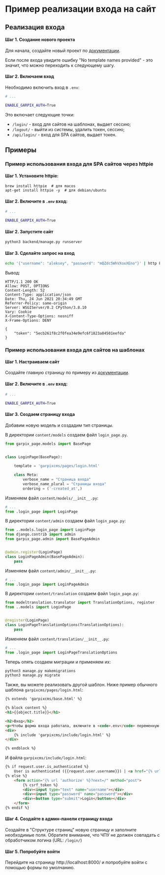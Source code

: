 # Пример реализации входа на сайт

## Реализация входа

#### Шаг 1. Создание нового проекта

Для начала, создайте новый проект по [документации](install_new_project.md).

Если после входа увидите ошибку "No template names provided" - это значит, что можно переходить к следующему шагу.

#### Шаг 2. Включаем вход

Необходимо включить вход в `.env`:

```bash
# ...

ENABLE_GARPIX_AUTH=True

```

Это включает следующие точки:

* `/login/` - вход для сайтов на шаблонах, выдает сессию;
* `/logout/` - выйти из системы, удалить токен, сессию;
* `/api/login/` - вход для SPA сайтов, выдает токен.

## Примеры

### Пример использования входа для SPA сайтов через httpie

#### Шаг 1. Установите httpie:

```
brew install httpie  # для macos
apt-get install httpie -y  # для debian/ubuntu
```

#### Шаг 2. Включите в `.env` вход:

```bash
# ...

ENABLE_GARPIX_AUTH=True

```

#### Шаг 2. Запустите сайт

```bash
python3 backend/manage.py runserver
```

#### Шаг 3. Сделайте запрос на вход

```bash
echo '{"username": "aleksey", "password": "mQZdc5WhVXoxXEno"}' | http POST 'http://localhost:8000/api/login/'
```

Вывод:

```
HTTP/1.1 200 OK
Allow: POST, OPTIONS
Content-Length: 52
Content-Type: application/json
Date: Thu, 24 Jun 2021 20:34:49 GMT
Referrer-Policy: same-origin
Server: WSGIServer/0.2 CPython/3.8.10
Vary: Cookie
X-Content-Type-Options: nosniff
X-Frame-Options: DENY

{
    "token": "5ecb261f8c2f0fea34e9efc6f1823a84501eefda"
}

```

### Пример использования входа для сайтов на шаблонах

#### Шаг 1. Настраиваем сайт

Создайте главную страницу по примеру из [документации](example_simple_templates_site.md).

#### Шаг 2. Включите в `.env` вход:

```bash
# ...

ENABLE_GARPIX_AUTH=True

```

#### Шаг 3. Создаем страницу входа

Добавим новую модель и создадим тип страницы.

В директории `content/models` создаем файл `login_page.py`.

```python
from garpix_page.models import BasePage


class LoginPage(BasePage):
    
    template = 'garpixcms/pages/login.html'

    class Meta:
        verbose_name = "Страница входа"
        verbose_name_plural = "Страницы входа"
        ordering = ('-created_at',)

```

Изменяем файл `content/models/__init__.py`:

```python
# ...
from .login_page import LoginPage

```

В директории `content/admin` создаем файл `login_page.py`:

```python
from ..models.login_page import LoginPage
from django.contrib import admin
from garpix_page.admin import BasePageAdmin


@admin.register(LoginPage)
class LoginPageAdmin(BasePageAdmin):
    pass

```

Изменяем файл `content/admin/__init__.py`:

```python
# ...
from .login_page import LoginPageAdmin

```

В директории `content/translation` создаем файл `login_page.py`:

```python
from modeltranslation.translator import TranslationOptions, register
from ..models import LoginPage


@register(LoginPage)
class LoginPageTranslationOptions(TranslationOptions):
    pass

```

Изменяем файл `content/translation/__init__.py`:

```python
# ...
from .login_page import LoginPageTranslationOptions

```

Теперь опять создаем миграции и применяем их:

```bash
python3 manage.py makemigrations
python3 manage.py migrate
```

Также, вы можете реализовать другой шаблон. Ниже пример обычного шаблона `garpixcms/pages/login.html`:

```html
{% extends 'garpixcms/base.html' %}

{% block content %}
<h1>{{object.title}}</h1>

<h2>Вход</h2>
<p>Чтобы форма входа работала, включите в <code>.env</code> переменную <code>ENABLE_GARPIX_AUTH=True</code></p>
<div>
    {% include 'garpixcms/include/login.html' %}
</div>

{% endblock %}
```

И файла `garpixcms/include/login.html`:

```html
{% if request.user.is_authenticated %}
    User is authenticated ({{request.user.username}}) | <a href="{% url 'logout' %}">Logout</a>
{% else %}
    <form action="{% url 'authorize' %}?next=/" method="post">
        {% csrf_token %}
        <div><input type="text" name="username"></div>
        <div><input type="password" name="password"></div>
        <div><button type="submit">Login</button></div>
    </form>
{% endif %}

```

#### Шаг 4. Создайте в админ-панели страницу входа

Создайте в "Структуре страниц" новую страницу и заполните необходимые поля. Обратите внимание, что ЧПУ не должен совпадать с обработчиком логина (URL: `/login/`)

#### Шаг 5. Попробуйте войти

Перейдите на страницу http://localhost:8000/ и попробуйте войти с помощью формы по умолчанию.
